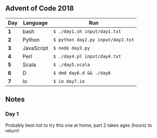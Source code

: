 ## Advent of Code 2018

| Day | Language | Run |
| --- | --- | --- |
| **1** | bash | `$ ./day1.sh input/day1.txt` |
| **2** | Python | `$ python day2.py input/day2.txt` |
| **3** | JavaScript | `$ node day3.py` |
| **4** | Perl | `$ ./day4.pl input/day4.txt` |
| **5** | Scala | `$ ./day5.scala` |
| **6** | D | `$ dmd day6.d && ./day6` |
| **7** | Io | `$ io day7.io` |


## Notes
### Day 1
Probably best not to try this one at home, part 2 takes ages (hours) to return!
